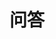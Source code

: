 ---
title: 问答
icon: circle-question
tag:
- Changelog
star: true
sticky: true
order: 3
comment: false
description: 本页包含了一些常见的与用户网络和程序生命周期问题相关的问题及解决方案。
---